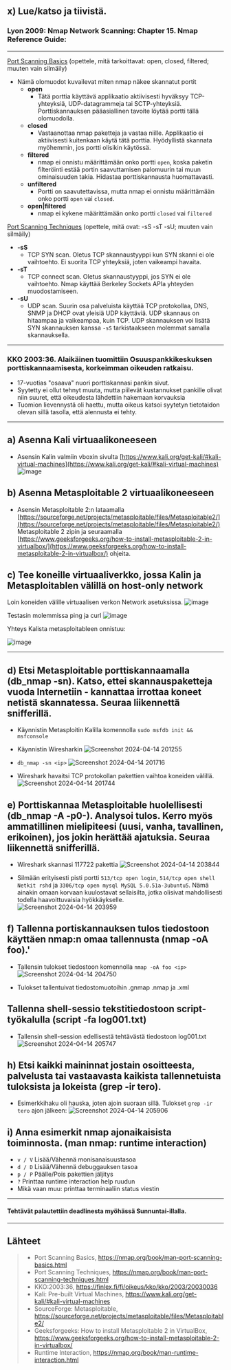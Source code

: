 ## x) Lue/katso ja tiivistä.

### Lyon 2009: Nmap Network Scanning: Chapter 15. Nmap Reference Guide:
***
[Port Scanning Basics](https://nmap.org/book/man-port-scanning-basics.html) (opettele, mitä tarkoittavat: open, closed, filtered; muuten vain silmäily)
- Nämä olomuodot kuvailevat miten nmap näkee skannatut portit
  - **open**
    - Tätä porttia käyttävä applikaatio aktiivisesti hyväksyy TCP-yhteyksiä, UDP-datagrammeja tai SCTP-yhteyksiä. Porttiskannauksen pääasiallinen tavoite löytää portti tällä olomuodolla.
  - **closed**
    - Vastaanottaa nmap paketteja ja vastaa niille. Applikaatio ei aktiivisesti kuitenkaan käytä tätä porttia. Hyödyllistä skannata myöhemmin, jos portti olisikin käytössä.
  - **filtered**
    - nmap ei onnistu määrittämään onko portti `open`, koska paketin filteröinti estää portin saavuttamisen palomuurin tai muun ominaisuuden takia. Hidastaa porttiskannausta huomattavasti.
  - **unfiltered**
    - Portti on saavutettavissa, mutta nmap ei onnistu määrittämään onko portti `open` vai `closed`.
  - **open|filtered**
    - nmap ei kykene määrittämään onko portti `closed` vai `filtered`

[Port Scanning Techniques](https://nmap.org/book/man-port-scanning-techniques.html) (opettele, mitä ovat: -sS -sT -sU; muuten vain silmäily)
- **-sS**
  - TCP SYN scan. Oletus TCP skannaustyyppi kun SYN skanni ei ole vaihtoehto. Ei suorita TCP yhteyksiä, joten vaikeampi havaita.
- **-sT**
  - TCP connect scan. Oletus skannaustyyppi, jos SYN ei ole vaihtoehto. Nmap käyttää Berkeley Sockets APIa yhteyden muodostamiseen.
- **-sU**
  - UDP scan. Suurin osa palveluista käyttää TCP protokollaa, DNS, SNMP ja DHCP ovat yleisiä UDP käyttäviä. UDP skannaus on hitaampaa ja vaikeampaa, kuin TCP. UDP skannauksen voi lisätä SYN skannauksen kanssa `-sS` tarkistaakseen molemmat samalla skannauksella.

***
### KKO 2003:36. Alaikäinen tuomittiin Osuuspankkikeskuksen porttiskannaamisesta, korkeimman oikeuden ratkaisu.

- 17-vuotias "osaava" nuori porttiskannasi pankin sivut.
- Syytetty ei ollut tehnyt muuta, mutta piilevät kustannukset pankille olivat niin suuret, että oikeudesta lähdettiin hakemaan korvauksia
- Tuomion lievennystä oli haettu, mutta oikeus katsoi syytetyn tietotaidon olevan sillä tasolla, että alennusta ei tehty.

***
## a) Asenna Kali virtuaalikoneeseen

- Asensin Kalin valmiin vboxin sivulta
[https://www.kali.org/get-kali/#kali-virtual-machines](https://www.kali.org/get-kali/#kali-virtual-machines)
![image](https://github.com/jkaitasalo/tunkeutumistestaus/assets/117358885/aa932635-cd1b-4c40-ad7d-ac4bef088ddc)


## b) Asenna Metasploitable 2 virtuaalikoneeseen

- Asensin Metasploitable 2:n lataamalla [https://sourceforge.net/projects/metasploitable/files/Metasploitable2/](https://sourceforge.net/projects/metasploitable/files/Metasploitable2/) Metasploitable 2 zipin ja seuraamalla [https://www.geeksforgeeks.org/how-to-install-metasploitable-2-in-virtualbox/](https://www.geeksforgeeks.org/how-to-install-metasploitable-2-in-virtualbox/) ohjeita.

## c) Tee koneille virtuaaliverkko, jossa Kalin ja Metasploitablen välillä on host-only network

Loin koneiden välille virtuaalisen verkon Network asetuksissa.
![image](https://github.com/jkaitasalo/tunkeutumistestaus/assets/117358885/649ae896-0fb4-4d89-8d4f-70b8219c5a31)

Testasin molemmissa ping ja curl
![image](https://github.com/jkaitasalo/tunkeutumistestaus/assets/117358885/4dd8e7f8-133d-4ef2-b086-4ed8fc4fc629)

Yhteys Kalista metasploitableen onnistuu:

![image](https://github.com/jkaitasalo/tunkeutumistestaus/assets/117358885/199a62b2-ced2-4b74-9cad-a1afe3bb2877)

***
## d) Etsi Metasploitable porttiskannaamalla (db_nmap -sn). Katso, ettei skannauspaketteja vuoda Internetiin - kannattaa irrottaa koneet netistä skannatessa. Seuraa liikennettä snifferillä.

- Käynnistin Metasploitin Kalilla komennolla `sudo msfdb init && msfconsole`
- Käynnistin Wiresharkin
![Screenshot 2024-04-14 201255](https://github.com/jkaitasalo/tunkeutumistestaus/assets/117358885/7f35a351-db29-430d-9ec7-b9ae9469185f)

- `db_nmap -sn <ip>`
![Screenshot 2024-04-14 201716](https://github.com/jkaitasalo/tunkeutumistestaus/assets/117358885/bb30025e-c513-4c19-ba40-0aa6a1eb4060)

- Wireshark havaitsi TCP protokollan pakettien vaihtoa koneiden välillä.
![Screenshot 2024-04-14 201744](https://github.com/jkaitasalo/tunkeutumistestaus/assets/117358885/02acef08-29aa-43e3-ae46-0c465d7c62ee)


## e) Porttiskannaa Metasploitable huolellisesti (db_nmap -A -p0-). Analysoi tulos. Kerro myös ammatillinen mielipiteesi (uusi, vanha, tavallinen, erikoinen), jos jokin herättää ajatuksia. Seuraa liikennettä snifferillä.

- Wireshark skannasi 117722 pakettia
![Screenshot 2024-04-14 203844](https://github.com/jkaitasalo/tunkeutumistestaus/assets/117358885/fe3937ff-1e08-48f1-a8f5-d4d7955526e9)

- Silmään erityisesti pisti portti `513/tcp open login`, `514/tcp open shell Netkit rshd` ja `3306/tcp open mysql MySQL 5.0.51a-3ubuntu5`. Nämä ainakin omaan korvaan kuulostavat sellaisilta, jotka olisivat mahdollisesti todella haavoittuvaisia hyökkäykselle.
![Screenshot 2024-04-14 203959](https://github.com/jkaitasalo/tunkeutumistestaus/assets/117358885/6f9bc4f4-c3d2-4992-b7d0-d2987b70cad6)


## f) Tallenna portiskannauksen tulos tiedostoon käyttäen nmap:n omaa tallennusta (nmap -oA foo).'

- Tallensin tulokset tiedostoon komennolla `nmap -oA foo <ip>`
![Screenshot 2024-04-14 204750](https://github.com/jkaitasalo/tunkeutumistestaus/assets/117358885/63507b0b-a06c-40c0-923a-03331da36327)

- Tulokset tallentuivat tiedostomuotoihin .gnmap .nmap ja .xml

## Tallenna shell-sessio tekstitiedostoon script-työkalulla (script -fa log001.txt)

- Tallensin shell-session edellisestä tehtävästä tiedostoon log001.txt
![Screenshot 2024-04-14 205747](https://github.com/jkaitasalo/tunkeutumistestaus/assets/117358885/497cf685-daf3-4f2b-b0e3-7f1c76536adb)


## h) Etsi kaikki maininnat jostain osoitteesta, palvelusta tai vastaavasta kaikista tallennetuista tuloksista ja lokeista (grep -ir tero).

- Esimerkkihaku oli hauska, joten ajoin suoraan sillä. Tulokset `grep -ir tero` ajon jälkeen:
![Screenshot 2024-04-14 205906](https://github.com/jkaitasalo/tunkeutumistestaus/assets/117358885/5966148c-e5ea-4936-914e-96573c6c5471)



## i) Anna esimerkit nmap ajonaikaisista toiminnosta. (man nmap: runtime interaction)

- `v / V` Lisää/Vähennä monisanaisuustasoa
- `d / D` Lisää/Vähennä debuggauksen tasoa
- `p / P` Päälle/Pois pakettien jäljitys
- `?` Printtaa runtime interaction help ruudun
- Mikä vaan muu: printtaa terminaaliin status viestin

***
#### Tehtävät palautettiin deadlinesta myöhässä Sunnuntai-illalla.

***
## Lähteet
> - Port Scanning Basics, https://nmap.org/book/man-port-scanning-basics.html
> - Port Scanning Techniques, https://nmap.org/book/man-port-scanning-techniques.html
> - KKO:2003:36, https://finlex.fi/fi/oikeus/kko/kko/2003/20030036
> - Kali: Pre-built Virtual Machines, https://www.kali.org/get-kali/#kali-virtual-machines
> - SourceForge: Metasploitable, https://sourceforge.net/projects/metasploitable/files/Metasploitable2/
> - Geeksforgeeks: How to install Metasploitable 2 in VirtualBox, https://www.geeksforgeeks.org/how-to-install-metasploitable-2-in-virtualbox/
> - Runtime Interaction, https://nmap.org/book/man-runtime-interaction.html

